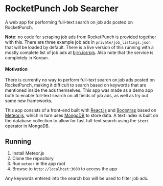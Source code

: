 # RocketPunch Job Searcher
A web app for performing full-text search on job ads posted on RocketPunch.

**Note:** no code for scraping job ads from RocketPunch is provided together with this. There are three example job ads in `private/job_listings.json` that will be loaded by default. There is a live version of this running with a mostly complete list of job ads at [bjrn.io/rpjs](http://bjrn.io/rpjs/). Also note that the service is completely in Korean.

#### Motivation

There is currently no way to perform full-text search on job ads posted on RocketPunch, making it difficult to search based on keywords that are mentioned inside the ads themselves. This app was made as a demo app both to enable full-text search on all fields of job ads, as well as try out some new frameworks.

This app consists of a front-end built with [React.js](https://facebook.github.io/react/) and [Bootstrap](http://getbootstrap.com/) based on [Meteor.js](https://www.meteor.com/), which in turn uses [MongoDB](https://www.mongodb.org/) to store data. A text index is built on the database collection to allow for fast full-text search using the `$text` operator in MongoDB.

## Running

1. Install Meteor.js
2. Clone the repository
3. Run `meteor` in the app root
4. Browse to `http://localhost:3000` to access the app

Any keywords entered into the search box will be used to filter job ads.

